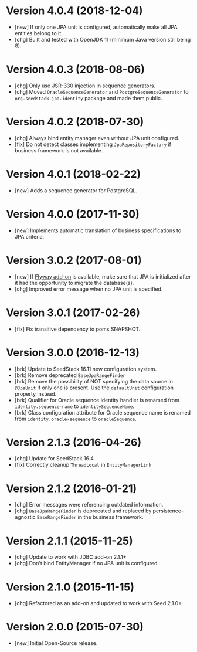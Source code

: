 # Version 4.0.4 (2018-12-04)

* [new] If only one JPA unit is configured, automatically make all JPA entities belong to it. 
* [chg] Built and tested with OpenJDK 11 (minimum Java version still being 8).

# Version 4.0.3 (2018-08-06)

* [chg] Only use JSR-330 injection in sequence generators.
* [chg] Moved `OracleSequenceGenerator` and `PostgreSequenceGenerator` to `org.seedstack.jpa.identity` package and made them public. 

# Version 4.0.2 (2018-07-30)

* [chg] Always bind entity manager even without JPA unit configured.
* [fix] Do not detect classes implementing `JpaRepositoryFactory` if business framework is not available.

# Version 4.0.1 (2018-02-22)

* [new] Adds a sequence generator for PostgreSQL.

# Version 4.0.0 (2017-11-30)

* [new] Implements automatic translation of business specifications to JPA criteria. 

# Version 3.0.2 (2017-08-01)

* [new] If [Flyway add-on](http://seedstack.org/addons/flyway) is available, make sure that JPA is initialized after it had the opportunity to migrate the database(s).
* [chg] Improved error message when no JPA unit is specified.

# Version 3.0.1 (2017-02-26)

* [fix] Fix transitive dependency to poms SNAPSHOT.

# Version 3.0.0 (2016-12-13)

* [brk] Update to SeedStack 16.11 new configuration system.
* [brk] Remove deprecated `BaseJpaRangeFinder`
* [brk] Remove the possibility of NOT specifying the data source in `@JpaUnit` if only one is present. Use the `defaultUnit` configuration property instead.
* [brk] Qualifier for Oracle sequence identity handler is renamed from `identity.sequence-name` to `identitySequenceName`.
* [brk] Class configuration attribute for Oracle sequence name is renamed from `identity.oracle-sequence` to `oracleSequence`.

# Version 2.1.3 (2016-04-26)

* [chg] Update for SeedStack 16.4
* [fix] Correctly cleanup `ThreadLocal` in `EntityManagerLink`

# Version 2.1.2 (2016-01-21)

* [chg] Error messages were referencing outdated information.
* [chg] `BaseJpaRangeFinder` is deprecated and replaced by persistence-agnostic `BaseRangeFinder` in the business framework.

# Version 2.1.1 (2015-11-25)

* [chg] Update to work with JDBC add-on 2.1.1+
* [chg] Don't bind EntityManager if no JPA unit is configured

# Version 2.1.0 (2015-11-15)

* [chg] Refactored as an add-on and updated to work with Seed 2.1.0+

# Version 2.0.0 (2015-07-30)

* [new] Initial Open-Source release.
